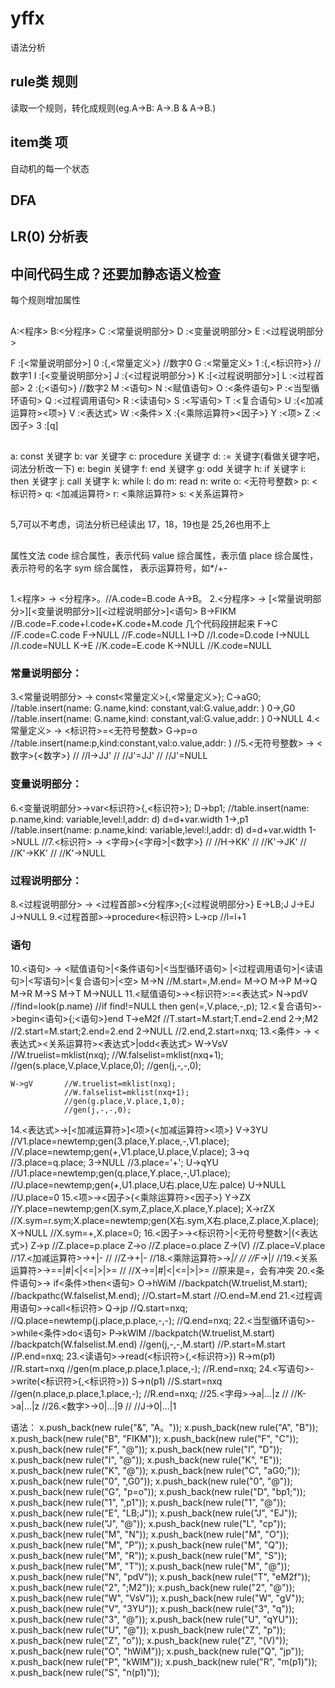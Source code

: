 # yffx
语法分析


## rule类 规则
读取一个规则，转化成规则(eg.A->B: A->.B & A->B.)

## item类 项
自动机的每一个状态

## DFA

## LR(0) 分析表

## 中间代码生成？还要加静态语义检查

每个规则增加属性


##
A:<程序>
B:<分程序>
C :<常量说明部分>
D :<变量说明部分>
E :<过程说明部分>

F :[<常量说明部分>]
0 :{,<常量定义>}		//数字0
G :<常量定义>
1 :{,<标识符>}		//数字1
I :[<变量说明部分>]
J :{<过程说明部分>}
K :[<过程说明部分>]
L :<过程首部>
2 :{;<语句>}		//数字2
M :<语句>
N :<赋值语句>
O :<条件语句>
P :<当型循环语句>
Q :<过程调用语句>
R :<读语句>
S :<写语句>
T :<复合语句>
U :{<加减运算符><项>}
V :<表达式>
W :<条件>
X :{<乘除运算符><因子>}
Y :<项>
Z :<因子>
3 :[q] 

##
a: const 关键字
b: var   关键字
c: procedure 关键字
d: :=	关键字(看做关键字吧，词法分析改一下)
e: begin 关键字
f: end 关键字
g: odd 关键字
h: if 关键字
i: then 关键字
j: call 关键字
k: while
l: do
m: read
n: write
o: <无符号整数>
p: <标识符>
q: <加减运算符>
r: <乘除运算符>
s: <关系运算符>

##
5,7可以不考虑，词法分析已经读出
17，18，19也是
25,26也用不上
##
属性文法
code 综合属性，表示代码
value 综合属性，表示值
place 综合属性， 表示符号的名字
sym  综合属性， 表示运算符号，如*/+-
##
1.<程序> -> <分程序>。//A.code=B.code
	A->B。
2.<分程序> -> [<常量说明部分>][<变量说明部分>][<过程说明部分>]<语句>
	B->FIKM		//B.code=F.code+I.code+K.code+M.code 几个代码段拼起来
	F->C		//F.code=C.code
	F->NULL		//F.code=NULL
	I->D		//I.code=D.code
	I->NULL		//I.code=NULL
	K->E		//K.code=E.code
	K->NULL		//K.code=NULL
### 常量说明部分：
3.<常量说明部分> -> const<常量定义>{,<常量定义>};
	C->aG0;		//table.insert(name: G.name,kind: constant,val:G.value,addr: )
	0->,G0		//table.insert(name: G.name,kind: constant,val:G.value,addr: )
	0->NULL
4.<常量定义> -> <标识符>=<无符号整数>
	G->p=o		//table.insert(name:p,kind:constant,val:o.value,addr: )
//5.<无符号整数> -> <数字>{<数字>}
//	//I->JJ'
//	//J'=JJ'
//	//J'=NULL
### 变量说明部分：
6.<变量说明部分>->var<标识符>{,<标识符>};
	D->bp1;		//table.insert(name: p.name,kind: variable,level:l,addr: d)
					d=d+var.width
	1->,p1		//table.insert(name: p.name,kind: variable,level:l,addr: d)
					d=d+var.width
	1->NULL
//7.<标识符> -> <字母>{<字母>|<数字>}
//	//H->KK'
//	//K'->JK'
//	//K'->KK'
//	//K'->NULL
### 过程说明部分：
8.<过程说明部分> -> <过程首部><分程序>;{<过程说明部分>}
	E->LB;J
	J->EJ
	J->NULL
9.<过程首部>->procedure<标识符>
	L->cp		//l=l+1
### 语句
10.<语句> -> <赋值语句>|<条件语句>|<当型循环语句>
	|<过程调用语句>|<读语句>|<写语句>|<复合语句>|<空>
	M->N		//M.start=,M.end=
	M->O
	M->P
	M->Q
	M->R
	M->S
	M->T
	M->NULL
11.<赋值语句>-><标识符>:=<表达式>
	N->pdV		//find=look(p.name)
				//if find!=NULL then gen(=,V.place,-,p);
12.<复合语句>->begin<语句>{;<语句>}end
	T->eM2f		//T.start=M.start;T.end=2.end
	2->;M2		//2.start=M.start;2.end=2.end
	2->NULL		//2.end,2.start=nxq;
13.<条件> -> <表达式><关系运算符><表达式>|odd<表达式>
	W->VsV		//W.truelist=mklist(nxq);
				//W.falselist=mklist(nxq+1);
				//gen(s.place,V.place,V.place,0);
				//gen(j,-,-,0);

	W->gV		//W.truelist=mklist(nxq);
				//W.falselist=mklist(nxq+1);
				//gen(g.place,V.place,1,0);
				//gen(j,-,-,0);
14.<表达式>->[<加减运算符>]<项>{<加减运算符><项>}
	V->3YU		//V1.place=newtemp;gen(3.place,Y.place,-,V1.place);
				//V.place=newtemp;gen(+,V1.place,U.place,V.place);
	3->q		//3.place=q.place;
	3->NULL		//3.place='+';
	U->qYU		//U1.place=newtemp;gen(q.place,Y.place,-,U1.place);
				//U.place=newtemp;gen(+,U1.place,U右.place,U左.palce)
	U->NULL		//U.place=0
15.<项>-><因子>{<乘除运算符><因子>}
	Y->ZX		//Y.place=newtemp;gen(X.sym,Z,place,X.place,Y.place);
	X->rZX		//X.sym=r.sym;X.place=newtemp;gen(X右.sym,X右.place,Z.place,X.place);
	X->NULL		//X.sym=+,X.place=0;
16.<因子>-><标识符>|<无符号整数>|(<表达式>)
	Z->p		//Z.place=p.place
	Z->o		//Z.place=o.place
	Z->(V)		//Z.place=V.place
//17.<加减运算符>->+|-
//	//Z->+|-
//18.<乘除运算符>->*|/
//	//F->*|/
//19.<关系运算符>->==|#|<|<=|>|>=
//	//X->=|#|<|<=|>|>=                        //原来是=，会有冲突
20.<条件语句>-> if<条件>then<语句>
	O->hWiM		//backpatch(W.truelist,M.start);
				//backpathc(W.falselist,M.end);
				//O.start=M.start
				//O.end=M.end
21.<过程调用语句>->call<标识符>
	Q->jp		//Q.start=nxq;
				//Q.place=newtemp(j.place,p.place,-,-);
				//Q.end=nxq;
22.<当型循环语句>->while<条件>do<语句>
	P->kWlM		//backpatch(W.truelist,M.start)
				//backpatch(W.falselist.M.end)
				//gen(j,-,-,M.start)
				//P.start=M.start
				//P.end=nxq;
23.<读语句>->read(<标识符>{,<标识符>})
	R->m(p1)	//R.start=nxq
				//gen(m.place,p.place,1.place,-);
				//R.end=nxq;
24.<写语句>->write(<标识符>{,<标识符>})
	S->n(p1)	//S.start=nxq
				//gen(n.place,p.place,1.place,-);
				//R.end=nxq;
//25.<字母>->a|...|z
//	//K->a|...|z
//26.<数字>->0|...|9
//	//J->0|...|1

语法：
x.push_back(new rule("&", "A。"));
x.push_back(new rule("A", "B"));
x.push_back(new rule("B", "FIKM"));
x.push_back(new rule("F", "C"));
x.push_back(new rule("F", "@"));
x.push_back(new rule("I", "D"));
x.push_back(new rule("I", "@"));
x.push_back(new rule("K", "E"));
x.push_back(new rule("K", "@"));
x.push_back(new rule("C", "aG0;"));
x.push_back(new rule("0", ",G0"));
x.push_back(new rule("0", "@"));
x.push_back(new rule("G", "p=o"));
x.push_back(new rule("D", "bp1;"));
x.push_back(new rule("1", ",p1"));
x.push_back(new rule("1", "@"));
x.push_back(new rule("E", "LB;J"));
x.push_back(new rule("J", "EJ"));
x.push_back(new rule("J", "@"));
x.push_back(new rule("L", "cp"));
x.push_back(new rule("M", "N"));
x.push_back(new rule("M", "O"));
x.push_back(new rule("M", "P"));
x.push_back(new rule("M", "Q"));
x.push_back(new rule("M", "R"));
x.push_back(new rule("M", "S"));
x.push_back(new rule("M", "T"));
x.push_back(new rule("M", "@"));
x.push_back(new rule("N", "pdV"));
x.push_back(new rule("T", "eM2f"));
x.push_back(new rule("2", ";M2"));
x.push_back(new rule("2", "@"));
x.push_back(new rule("W", "VsV"));
x.push_back(new rule("W", "gV"));
x.push_back(new rule("V", "3YU"));
x.push_back(new rule("3", "q"));
x.push_back(new rule("3", "@"));
x.push_back(new rule("U", "qYU"));
x.push_back(new rule("U", "@"));
x.push_back(new rule("Z", "p"));
x.push_back(new rule("Z", "o"));
x.push_back(new rule("Z", "(V)"));
x.push_back(new rule("O", "hWiM"));
x.push_back(new rule("Q", "jp"));
x.push_back(new rule("P", "kWlM"));
x.push_back(new rule("R", "m(p1)"));
x.push_back(new rule("S", "n(p1)"));